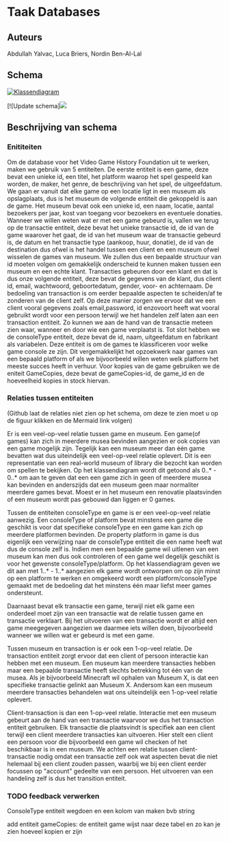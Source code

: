 # Taak Databases
## Auteurs
Abdullah Yalvac,
Luca Briers,
Nordin Ben-Al-Lal

## Schema  

[![Klassendiagram](https://mermaid.ink/img/pako:eNqFVNFu2yAU_RXE45RExW7q1Jr2sLTdyzpNa142WZqouUnRbLAAd8ui_PuusR1jR-nih8Dhcjj33AsHmmsBNKV5wa29k3xneJkpIQ3kTmpFPm4y5dfIJ14COWSK4O-zVjtCdoj8lKKFnpyRCDrpCgiCcq2sLmCzr85CBbxCoSswI3QHysAkzuZGVo2cFr_jDoiBAriFZtyiUjnCd7BuxMqtzHm74djrf6wt1OU4g9JjU2EK8xoBhe7Z-oNepZVOG_sVzHfgXQbbQnNHQDnDVQ4PACEstPIclnhNvaoNxlreeh1KcwN-kucXRqZ7ZJKEdyfYPjh0rzD_YKUpSsCDPjvZivRkgcp1ITGtsXe5x6beESi5LMZQhRS_tQn1kWdp3MsgrQ_F6otJQ5yXg2ylse6Lh0_lXQ-NNtL5RgOeEZdc1Vv0pjYTDVwYsPZBm29QcdlAlzoxMK25MGtdSbCHSf1a9EJdkcFftYyyjJL38_kHHF4tFu9wNlCegrqVcVzb65kKTUG-USgbKDMVtuGlg8-ixnTBsf-L69qJNF41H53REgw2jsCXyJuVUfcCeCRNcSi4-ZVRdAbjeO30017lNN3ywsKM1pVA47uX64RWXP3QGufO1O2Upgf6h6bsOl5cJfEyumHsesWSKJnRPU3nq8UySaJbdhvfxIyt2HFG_3oCtmDLiEXJikW4N07ieEZBNJf_sXs5m79ex71f6WQc_wG56cPO?type=png)](https://mermaid.live/edit#pako:eNqFVNFu2yAU_RXE45RExW7q1Jr2sLTdyzpNa142WZqouUnRbLAAd8ui_PuusR1jR-nih8Dhcjj33AsHmmsBNKV5wa29k3xneJkpIQ3kTmpFPm4y5dfIJ14COWSK4O-zVjtCdoj8lKKFnpyRCDrpCgiCcq2sLmCzr85CBbxCoSswI3QHysAkzuZGVo2cFr_jDoiBAriFZtyiUjnCd7BuxMqtzHm74djrf6wt1OU4g9JjU2EK8xoBhe7Z-oNepZVOG_sVzHfgXQbbQnNHQDnDVQ4PACEstPIclnhNvaoNxlreeh1KcwN-kucXRqZ7ZJKEdyfYPjh0rzD_YKUpSsCDPjvZivRkgcp1ITGtsXe5x6beESi5LMZQhRS_tQn1kWdp3MsgrQ_F6otJQ5yXg2ylse6Lh0_lXQ-NNtL5RgOeEZdc1Vv0pjYTDVwYsPZBm29QcdlAlzoxMK25MGtdSbCHSf1a9EJdkcFftYyyjJL38_kHHF4tFu9wNlCegrqVcVzb65kKTUG-USgbKDMVtuGlg8-ixnTBsf-L69qJNF41H53REgw2jsCXyJuVUfcCeCRNcSi4-ZVRdAbjeO30017lNN3ywsKM1pVA47uX64RWXP3QGufO1O2Upgf6h6bsOl5cJfEyumHsesWSKJnRPU3nq8UySaJbdhvfxIyt2HFG_3oCtmDLiEXJikW4N07ieEZBNJf_sXs5m79ex71f6WQc_wG56cPO)

[![Update schema][![](https://mermaid.ink/img/pako:eNp9VNuO0zAQ_RXLj6hbNU2zaSLEA93LC4sQ2xdQJGTiSdeSY0e2s1Cq_juTWxOnsK2qjI-nZ47PTHyiueZAU5pLZu2dYAfDykxxYSB3QivycZ-pdo88shLIKVMEP5-0OhByQOSH4B307IxA0AknYZKUa2W1hP2xukrl8ApSV2A89ADKwCzP5kZUjZwOv2MOiAEJzEITd6hQjrAD7BqxohA56_5wztRwgqfaQl36ZyhbbC5N4ck8QOqBbyj1Kqxw2tgvYL4B689QSM0cAeUMUzk8AExhrlXLYYmnao-5lnVuT6W5Eb_I6yyVAiv4WNOKna4E-PDsdK1xE97RvHuFxkx2mn5NeLAFTnTqW7KJ_F2rxjd1prD3kEDJhPShCil-aTPVR34K415GaUMqDgafzcp1n0ghjHWfW_h8kTjOoKfzjdm8Ii6Zqgv0pjYzDYwbsPZBm69QMdFA_xvSiWmPXbuOp-sWHq8b6yPzuUDa9tXMaJBR8v7m5gOGq-XyHa6GOl1KE417fmb3bmRq6hUyeqnBSJqp6dh6pYN56VnmvyiH6m-mYtgPG2mcbL50QUswOFYcr7DWzIy6F0B9NMWQQ8Fq6TKKLmEqq51-PqqcpgWTFha0rjh2pr_1LmjF1Hetce1M3S1peqK_aRqs4-U2SaJoE0erIFwn2wU90jRCdBvEIf6SIFwF8XlB_7QEq2V8G602t2EcrjdhEoXBggJvro2n_tZtHoOO-3anl3H-C3Ue2M4?type=png)](https://mermaid.live/edit#pako:eNp9VNuO0zAQ_RXLj6hbNU2zaSLEA93LC4sQ2xdQJGTiSdeSY0e2s1Cq_juTWxOnsK2qjI-nZ47PTHyiueZAU5pLZu2dYAfDykxxYSB3QivycZ-pdo88shLIKVMEP5-0OhByQOSH4B307IxA0AknYZKUa2W1hP2xukrl8ApSV2A89ADKwCzP5kZUjZwOv2MOiAEJzEITd6hQjrAD7BqxohA56_5wztRwgqfaQl36ZyhbbC5N4ck8QOqBbyj1Kqxw2tgvYL4B689QSM0cAeUMUzk8AExhrlXLYYmnao-5lnVuT6W5Eb_I6yyVAiv4WNOKna4E-PDsdK1xE97RvHuFxkx2mn5NeLAFTnTqW7KJ_F2rxjd1prD3kEDJhPShCil-aTPVR34K415GaUMqDgafzcp1n0ghjHWfW_h8kTjOoKfzjdm8Ii6Zqgv0pjYzDYwbsPZBm69QMdFA_xvSiWmPXbuOp-sWHq8b6yPzuUDa9tXMaJBR8v7m5gOGq-XyHa6GOl1KE417fmb3bmRq6hUyeqnBSJqp6dh6pYN56VnmvyiH6m-mYtgPG2mcbL50QUswOFYcr7DWzIy6F0B9NMWQQ8Fq6TKKLmEqq51-PqqcpgWTFha0rjh2pr_1LmjF1Hetce1M3S1peqK_aRqs4-U2SaJoE0erIFwn2wU90jRCdBvEIf6SIFwF8XlB_7QEq2V8G602t2EcrjdhEoXBggJvro2n_tZtHoOO-3anl3H-C3Ue2M4)
## Beschrijving van schema
### Enititeiten
Om de database voor het Video Game History Foundation uit te werken, maken we gebruik van 5 entiteiten. De eerste entiteit is een game, deze bevat een unieke id, een titel, het platform waarop het spel gespeeld kan worden, de maker, het genre, de beschrijving van het spel, de uitgeefdatum. We gaan er vanuit dat elke game op een locatie ligt in een museum als opslagplaats, dus is het museum de volgende entiteit die gekoppeld is aan de game. Het museum bevat ook een unieke id, een naam, locatie, aantal bezoekers per jaar, kost van toegang voor bezoekers en eventuele donaties. Wanneer we willen weten wat er met een game gebeurd is, vallen we terug op de transactie entiteit, deze bevat het unieke transactie id, de id van de game waarover het gaat, de id van het museum waar de transactie gebeurd is, de datum en het transactie type (aankoop, huur, donatie), de id van de destination dus ofwel is het handel tussen een client en een museum ofwel wisselen de games van museum. We zullen dus een bepaalde structuur van id moeten volgen om gemakkelijk onderscheid te kunnen maken tussen een museum en een echte klant. Transacties gebeuren door een klant en dat is dus onze volgende entiteit, deze bevat de gegevens van de klant, dus client id, email, wachtwoord, geboortedatum, gender, voor- en achternaam. De bedoeling van transaction is om eerder bepaalde aspecten te scheiden/af te zonderen van de client zelf. Op deze manier zorgen we ervoor dat we een client vooral gegevens zoals email,password, id enzovoort heeft wat vooral gebruikt wordt voor een persoon terwijl we het handelen zelf laten aan een transaction entiteit. Zo kunnen we aan de hand van de transactie meteen zien waar, wanneer en door wie een game verplaatst is. Tot slot hebben we de consoleType entiteit, deze bevat de id, naam, uitgeefdatum en fabrikant als variabelen. Deze entiteit is om de games te klassificeren voor welke game console ze zijn. Dit vergemakkelijkt het opzoekwerk naar games van een bepaald platform of als we bijvoorbeeld willen weten welk platform het meeste succes heeft in verhuur. Voor kopies van de game gebruiken we de eniteit GameCopies, deze bevat de gameCopies-id, de game_id en de hoeveelheid kopies in stock hiervan.

### Relaties tussen entiteiten 
(Github laat de relaties niet zien op het schema, om deze te zien moet u op de figuur klikken en de Mermaid link volgen)

Er is een veel-op-veel relatie tussen game en museum. Een game(of games) kan zich in meerdere musea bevinden aangezien er ook copies van een game mogelijk zijn. Tegelijk kan een museum meer dan één game bevatten wat dus uiteindelijk een veel-op-veel relatie oplevert. Dit is een representatie van een real-world museum of library die bezocht kan worden om spellen te bekijken. Op het klassendiagram wordt dit getoond als 0..* - 0..* om aan te geven dat een een game zich in geen of meerdere musea kan bevinden en anderszijds dat een museum geen maar normaliter meerdere games bevat. Moest er in het museum een renovatie plaatsvinden of een museum wordt pas gebouwd dan liggen er 0 games.

Tussen de entiteiten consoleType en game is er een veel-op-veel relatie aanwezig. Een consoleType of platform bevat minstens een game die geschikt is voor dat specifieke consoleType en een game kan zich op meerdere platformen bevinden. De property platform in game is dus eigenlijk een verwijzing naar de consoleType entiteit die een name heeft wat dus de console zelf is. Indien men een bepaalde game wil uitlenen van een museum kan men dus ook controleren of een game wel degelijk geschikt is voor het gewenste consoleType/platform. Op het klassendiagram geven we dit aan met 1..* - 1..* aangezien elk game wordt ontworpen om op zijn minst op een platform te werken en omgekeerd wordt een platform/consoleType gemaakt met de bedoeling dat het minstens één maar liefst meer games ondersteunt.

Daarnaast bevat elk transactie een game, terwijl niet elk game een onderdeel moet zijn van een transactie wat de relatie tussen game en transactie verklaart. Bij het uitvoeren van een transactie wordt er altijd een game meegegeven aangezien we daarmee iets willen doen, bijvoorbeeld wanneer we willen wat er gebeurd is met een game.

Tussen museum en transaction is er ook een 1-op-veel relatie. De transaction entiteit zorgt ervoor dat een client of persoon interactie kan hebben met een museum. Een museum kan meerdere transacties hebben maar een bepaalde transactie heeft slechts betrekking tot één van de musea. Als je bijvoorbeeld Minecraft wil ophalen van Museum X, is dat een specifieke transactie gelinkt aan Museum X. Andersom kan een museum meerdere transacties behandelen wat ons uiteindelijk een 1-op-veel relatie oplevert. 

Client-transaction is dan een 1-op-veel relatie. Interactie met een museum gebeurt aan de hand van een transactie waarvoor we dus het transaction entiteit gebruiken. Elk transactie die plaatsvindt is specifiek aan een client terwijl een client meerdere transacties kan uitvoeren. Hier stelt een client een persoon voor die bijvoorbeeld een game wil checken of het beschikbaar is in een museum. We achten een relatie tussen client-transactie nodig omdat een transactie zelf ook wat aspecten bevat die niet helemaal bij een client zouden passen, waarbij we bij een client eerder focussen op "account" gedeelte van een persoon. Het uitvoeren van een handeling zelf is dus het transition entiteit.


### TODO feedback verwerken

ConsoleType entiteit wegdoen en een kolom van maken bvb string

add entiteit gameCopies: de entiteit game wijst naar deze tabel en zo kan je zien hoeveel kopien er zijn
